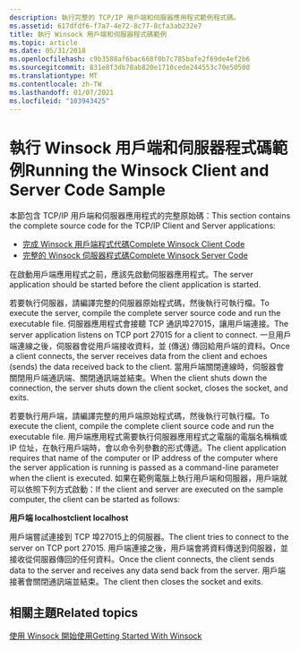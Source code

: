```yaml
---
description: 執行完整的 TCP/IP 用戶端和伺服器應用程式範例程式碼。
ms.assetid: 617dfdf6-f7a7-4e72-8c77-8cfa3ab232e7
title: 執行 Winsock 用戶端和伺服器程式碼範例
ms.topic: article
ms.date: 05/31/2018
ms.openlocfilehash: c9b3588af6bac668f0b7c785bafe2f69de4ef2b6
ms.sourcegitcommit: 831e8f3db78ab820e1710cede244553c70e50500
ms.translationtype: MT
ms.contentlocale: zh-TW
ms.lasthandoff: 01/07/2021
ms.locfileid: "103943425"
---
```

# <a name="running-the-winsock-client-and-server-code-sample"></a><span data-ttu-id="87615-103">執行 Winsock 用戶端和伺服器程式碼範例</span><span class="sxs-lookup"><span data-stu-id="87615-103">Running the Winsock Client and Server Code Sample</span></span>

<span data-ttu-id="87615-104">本節包含 TCP/IP 用戶端和伺服器應用程式的完整原始碼：</span><span class="sxs-lookup"><span data-stu-id="87615-104">This section contains the complete source code for the TCP/IP Client and Server applications:</span></span>

-   [<span data-ttu-id="87615-105">完成 Winsock 用戶端程式代碼</span><span class="sxs-lookup"><span data-stu-id="87615-105">Complete Winsock Client Code</span></span>](complete-client-code.md)
-   [<span data-ttu-id="87615-106">完整的 Winsock 伺服器程式碼</span><span class="sxs-lookup"><span data-stu-id="87615-106">Complete Winsock Server Code</span></span>](complete-server-code.md)

<span data-ttu-id="87615-107">在啟動用戶端應用程式之前，應該先啟動伺服器應用程式。</span><span class="sxs-lookup"><span data-stu-id="87615-107">The server application should be started before the client application is started.</span></span>

<span data-ttu-id="87615-108">若要執行伺服器，請編譯完整的伺服器原始程式碼，然後執行可執行檔。</span><span class="sxs-lookup"><span data-stu-id="87615-108">To execute the server, compile the complete server source code and run the executable file.</span></span> <span data-ttu-id="87615-109">伺服器應用程式會接聽 TCP 通訊埠27015，讓用戶端連接。</span><span class="sxs-lookup"><span data-stu-id="87615-109">The server application listens on TCP port 27015 for a client to connect.</span></span> <span data-ttu-id="87615-110">一旦用戶端連線之後，伺服器會從用戶端接收資料，並 (傳送) 傳回給用戶端的資料。</span><span class="sxs-lookup"><span data-stu-id="87615-110">Once a client connects, the server receives data from the client and echoes (sends) the data received back to the client.</span></span> <span data-ttu-id="87615-111">當用戶端關閉連線時，伺服器會關閉用戶端通訊端、關閉通訊端並結束。</span><span class="sxs-lookup"><span data-stu-id="87615-111">When the client shuts down the connection, the server shuts down the client socket, closes the socket, and exits.</span></span>

<span data-ttu-id="87615-112">若要執行用戶端，請編譯完整的用戶端原始程式碼，然後執行可執行檔。</span><span class="sxs-lookup"><span data-stu-id="87615-112">To execute the client, compile the complete client source code and run the executable file.</span></span> <span data-ttu-id="87615-113">用戶端應用程式需要執行伺服器應用程式之電腦的電腦名稱稱或 IP 位址，在執行用戶端時，會以命令列參數的形式傳遞。</span><span class="sxs-lookup"><span data-stu-id="87615-113">The client application requires that name of the computer or IP address of the computer where the server application is running is passed as a command-line parameter when the client is executed.</span></span> <span data-ttu-id="87615-114">如果在範例電腦上執行用戶端和伺服器，用戶端就可以依照下列方式啟動：</span><span class="sxs-lookup"><span data-stu-id="87615-114">If the client and server are executed on the sample computer, the client can be started as follows:</span></span>

<span data-ttu-id="87615-115">**用戶端 localhost**</span><span class="sxs-lookup"><span data-stu-id="87615-115">**client localhost**</span></span>

<span data-ttu-id="87615-116">用戶端嘗試連接到 TCP 埠27015上的伺服器。</span><span class="sxs-lookup"><span data-stu-id="87615-116">The client tries to connect to the server on TCP port 27015.</span></span> <span data-ttu-id="87615-117">用戶端連接之後，用戶端會將資料傳送到伺服器，並接收從伺服器傳回的任何資料。</span><span class="sxs-lookup"><span data-stu-id="87615-117">Once the client connects, the client sends data to the server and receives any data send back from the server.</span></span> <span data-ttu-id="87615-118">用戶端接著會關閉通訊端並結束。</span><span class="sxs-lookup"><span data-stu-id="87615-118">The client then closes the socket and exits.</span></span>

## <a name="related-topics"></a><span data-ttu-id="87615-119">相關主題</span><span class="sxs-lookup"><span data-stu-id="87615-119">Related topics</span></span>

<dl> <dt>

[<span data-ttu-id="87615-120">使用 Winsock 開始使用</span><span class="sxs-lookup"><span data-stu-id="87615-120">Getting Started With Winsock</span></span>](getting-started-with-winsock.md)
</dt> </dl>

 

 



